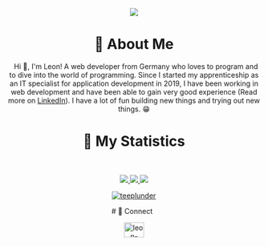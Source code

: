<div align = "center">

![](https://miro.medium.com/max/1360/0*7Q3yvSIv_t0ioJ-Z.gif)
# 👤 About Me
&nbsp;
Hi 👋, I'm Leon! A web developer from Germany who loves to program and to dive into the world of programming. Since I started my apprenticeship as an IT specialist for application development in 2019, I have been working in web development and have been able to gain very good experience (Read more on [LinkedIn](https://www.linkedin.com/in/leon-bergmann-b3520318b/)). I have a lot of fun building new things and trying out new things. 😁
# 🔖 My Statistics
&nbsp;
<p align="center">
    <a href="https://github.com/TeePlunder/">
        <img src="https://github-readme-stats-teeplunder.vercel.app/api?username=TeePlunder&hide=issues,prs&count_private=true&show_owner=true&show_icons=true&theme=dracula&hide_border=true/" />
    </a>
    <a href="https://github.com/TeePlunder/">
        <img src="https://github-readme-stats-teeplunder.vercel.app/api/top-langs/?username=TeePlunder&layout=compact&langs_count=8&card_width=445&theme=dracula&hide_border=true/" />
    </a>
    <a href="https://github.com/TeePlunder/">
        <img src="https://github-readme-streak-stats.herokuapp.com/?user=teeplunder&theme=dark" />
    </a>
    <p align="center"> <a href="https://github.com/ryo-ma/github-profile-trophy"><img src="https://github-profile-trophy.vercel.app/?username=teeplunder" alt="teeplunder" /></a> </p>
</p>
# 📲 Connect
&nbsp;
<p align="center"> 
<a href="https://linkedin.com/in/leon-bergmann-b3520318b" target="blank"><img align="center" src="https://raw.githubusercontent.com/rahuldkjain/github-profile-readme-generator/master/src/images/icons/Social/linked-in-alt.svg" alt="leon-bergmann-b3520318b" height="30" width="40" /></a>
</p>
</div>
